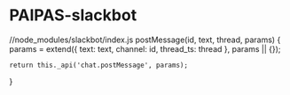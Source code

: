 # PAIPAS-slackbot

//node_modules/slackbot/index.js
postMessage(id, text, thread, params) {
    params = extend({
        text: text,
        channel: id,
        thread_ts: thread
    }, params || {});

    return this._api('chat.postMessage', params);
}
